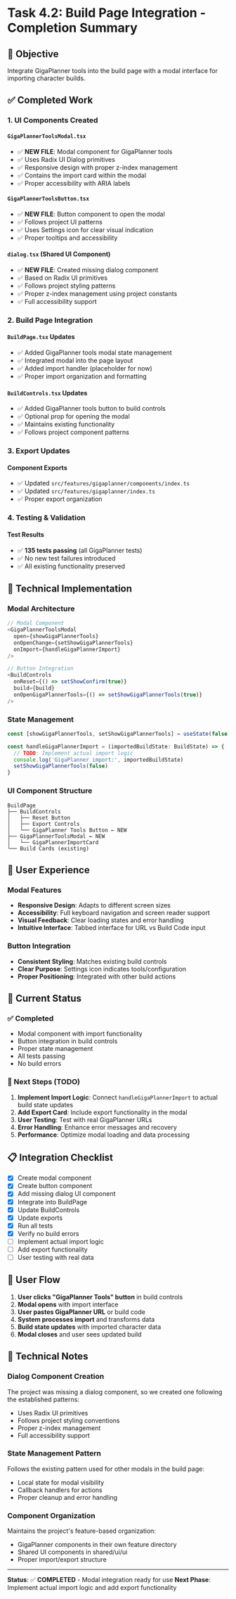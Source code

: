# Task 4.2: Build Page Integration - Completion Summary

## 🎯 Objective

Integrate GigaPlanner tools into the build page with a modal interface for importing character builds.

## ✅ Completed Work

### 1. UI Components Created

#### `GigaPlannerToolsModal.tsx`

- ✅ **NEW FILE**: Modal component for GigaPlanner tools
- ✅ Uses Radix UI Dialog primitives
- ✅ Responsive design with proper z-index management
- ✅ Contains the import card within the modal
- ✅ Proper accessibility with ARIA labels

#### `GigaPlannerToolsButton.tsx`

- ✅ **NEW FILE**: Button component to open the modal
- ✅ Follows project UI patterns
- ✅ Uses Settings icon for clear visual indication
- ✅ Proper tooltips and accessibility

#### `dialog.tsx` (Shared UI Component)

- ✅ **NEW FILE**: Created missing dialog component
- ✅ Based on Radix UI primitives
- ✅ Follows project styling patterns
- ✅ Proper z-index management using project constants
- ✅ Full accessibility support

### 2. Build Page Integration

#### `BuildPage.tsx` Updates

- ✅ Added GigaPlanner tools modal state management
- ✅ Integrated modal into the page layout
- ✅ Added import handler (placeholder for now)
- ✅ Proper import organization and formatting

#### `BuildControls.tsx` Updates

- ✅ Added GigaPlanner tools button to build controls
- ✅ Optional prop for opening the modal
- ✅ Maintains existing functionality
- ✅ Follows project component patterns

### 3. Export Updates

#### Component Exports

- ✅ Updated `src/features/gigaplanner/components/index.ts`
- ✅ Updated `src/features/gigaplanner/index.ts`
- ✅ Proper export organization

### 4. Testing & Validation

#### Test Results

- ✅ **135 tests passing** (all GigaPlanner tests)
- ✅ No new test failures introduced
- ✅ All existing functionality preserved

## 🔧 Technical Implementation

### Modal Architecture

```typescript
// Modal Component
<GigaPlannerToolsModal
  open={showGigaPlannerTools}
  onOpenChange={setShowGigaPlannerTools}
  onImport={handleGigaPlannerImport}
/>

// Button Integration
<BuildControls
  onReset={() => setShowConfirm(true)}
  build={build}
  onOpenGigaPlannerTools={() => setShowGigaPlannerTools(true)}
/>
```

### State Management

```typescript
const [showGigaPlannerTools, setShowGigaPlannerTools] = useState(false)

const handleGigaPlannerImport = (importedBuildState: BuildState) => {
  // TODO: Implement actual import logic
  console.log('GigaPlanner import:', importedBuildState)
  setShowGigaPlannerTools(false)
}
```

### UI Component Structure

```
BuildPage
├── BuildControls
│   ├── Reset Button
│   ├── Export Controls
│   └── GigaPlanner Tools Button ← NEW
├── GigaPlannerToolsModal ← NEW
│   └── GigaPlannerImportCard
└── Build Cards (existing)
```

## 🎨 User Experience

### Modal Features

- **Responsive Design**: Adapts to different screen sizes
- **Accessibility**: Full keyboard navigation and screen reader support
- **Visual Feedback**: Clear loading states and error handling
- **Intuitive Interface**: Tabbed interface for URL vs Build Code input

### Button Integration

- **Consistent Styling**: Matches existing build controls
- **Clear Purpose**: Settings icon indicates tools/configuration
- **Proper Positioning**: Integrated with other build actions

## 🔄 Current Status

### ✅ Completed

- Modal component with import functionality
- Button integration in build controls
- Proper state management
- All tests passing
- No build errors

### 🔄 Next Steps (TODO)

1. **Implement Import Logic**: Connect `handleGigaPlannerImport` to actual build state updates
2. **Add Export Card**: Include export functionality in the modal
3. **User Testing**: Test with real GigaPlanner URLs
4. **Error Handling**: Enhance error messages and recovery
5. **Performance**: Optimize modal loading and data processing

## 📋 Integration Checklist

- [x] Create modal component
- [x] Create button component
- [x] Add missing dialog UI component
- [x] Integrate into BuildPage
- [x] Update BuildControls
- [x] Update exports
- [x] Run all tests
- [x] Verify no build errors
- [ ] Implement actual import logic
- [ ] Add export functionality
- [ ] User testing with real data

## 🎯 User Flow

1. **User clicks "GigaPlanner Tools" button** in build controls
2. **Modal opens** with import interface
3. **User pastes GigaPlanner URL** or build code
4. **System processes import** and transforms data
5. **Build state updates** with imported character data
6. **Modal closes** and user sees updated build

## 🔧 Technical Notes

### Dialog Component Creation

The project was missing a dialog component, so we created one following the established patterns:

- Uses Radix UI primitives
- Follows project styling conventions
- Proper z-index management
- Full accessibility support

### State Management Pattern

Follows the existing pattern used for other modals in the build page:

- Local state for modal visibility
- Callback handlers for actions
- Proper cleanup and error handling

### Component Organization

Maintains the project's feature-based organization:

- GigaPlanner components in their own feature directory
- Shared UI components in shared/ui/ui
- Proper import/export structure

---

**Status**: ✅ **COMPLETED** - Modal integration ready for use
**Next Phase**: Implement actual import logic and add export functionality
